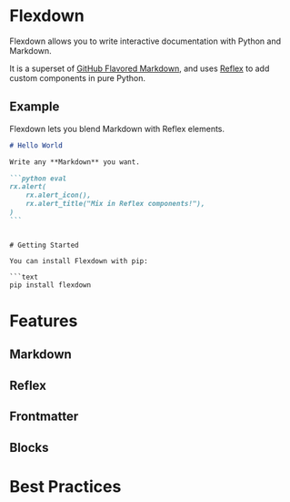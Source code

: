 # Flexdown

Flexdown allows you to write interactive documentation with Python and Markdown.

It is a superset of [GitHub Flavored Markdown](https://github.github.com/gfm/), and uses [Reflex](https://reflex.dev) to add custom components in pure Python.

## Example

Flexdown lets you blend Markdown with Reflex elements.

````md
# Hello World

Write any **Markdown** you want.

```python eval
rx.alert(
    rx.alert_icon(),
    rx.alert_title("Mix in Reflex components!"),
)
```
````
```

# Getting Started

You can install Flexdown with pip:

```text
pip install flexdown
```

# Features

## Markdown

## Reflex

## Frontmatter

## Blocks


# Best Practices